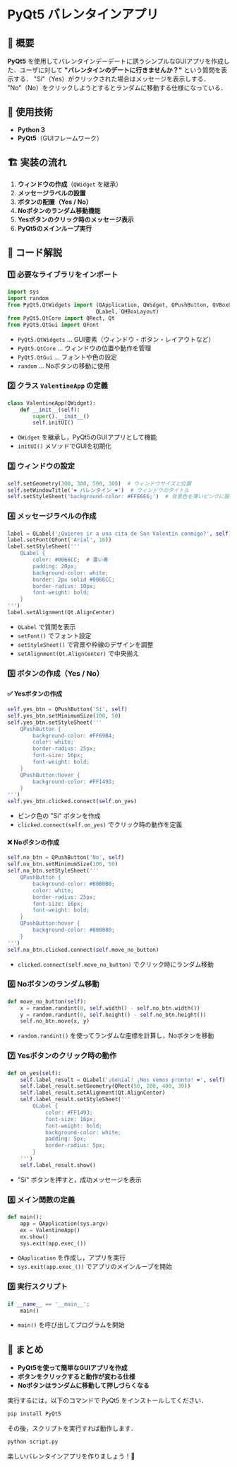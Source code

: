 # PyQt5 バレンタインアプリ

## 📝 概要
**PyQt5** を使用してバレンタインデーデートに誘うシンプルなGUIアプリを作成した．ユーザに対して **"バレンタインのデートに行きませんか？"** という質問を表示する．
"Sí"（Yes）がクリックされた場合はメッセージを表示しする．
"No"（No）をクリックしようとするとランダムに移動する仕様になっている．

## 📌 使用技術
- **Python 3**
- **PyQt5**（GUIフレームワーク）

## 🏗️ 実装の流れ
1. **ウィンドウの作成**（`QWidget` を継承）
2. **メッセージラベルの設置**
3. **ボタンの配置（Yes / No）**
4. **Noボタンのランダム移動機能**
5. **Yesボタンのクリック時のメッセージ表示**
6. **PyQt5のメインループ実行**

## 📜 コード解説

### **1️⃣ 必要なライブラリをインポート**
```python
import sys
import random
from PyQt5.QtWidgets import (QApplication, QWidget, QPushButton, QVBoxLayout, 
                            QLabel, QHBoxLayout)
from PyQt5.QtCore import QRect, Qt
from PyQt5.QtGui import QFont
```
- `PyQt5.QtWidgets` … GUI要素（ウィンドウ・ボタン・レイアウトなど）
- `PyQt5.QtCore` … ウィンドウの位置や動作を管理
- `PyQt5.QtGui` … フォントや色の設定
- `random` … Noボタンの移動に使用

### **2️⃣ クラス `ValentineApp` の定義**
```python
class ValentineApp(QWidget):
    def __init__(self):
        super().__init__()
        self.initUI()
```
- `QWidget` を継承し，PyQt5のGUIアプリとして機能
- `initUI()` メソッドでGUIを初期化

### **3️⃣ ウィンドウの設定**
```python
self.setGeometry(300, 300, 500, 300)  # ウィンドウサイズと位置
self.setWindowTitle('❤ バレンタイン ❤')  # ウィンドウのタイトル
self.setStyleSheet('background-color: #FFE6E6;')  # 背景色を薄いピンクに設定
```

### **4️⃣ メッセージラベルの作成**
```python
label = QLabel('¿Quieres ir a una cita de San Valentín conmigo?', self)
label.setFont(QFont('Arial', 16))
label.setStyleSheet('''
    QLabel {
        color: #0066CC;  # 濃い青
        padding: 20px;
        background-color: white;
        border: 2px solid #0066CC;
        border-radius: 10px;
        font-weight: bold;
    }
''')
label.setAlignment(Qt.AlignCenter)
```
- `QLabel` で質問を表示
- `setFont()` でフォント設定
- `setStyleSheet()` で背景や枠線のデザインを調整
- `setAlignment(Qt.AlignCenter)` で中央揃え

### **5️⃣ ボタンの作成（Yes / No）**
#### ✅ **Yesボタンの作成**
```python
self.yes_btn = QPushButton('Sí', self)
self.yes_btn.setMinimumSize(100, 50)
self.yes_btn.setStyleSheet('''
    QPushButton {
        background-color: #FF69B4;
        color: white;
        border-radius: 25px;
        font-size: 16px;
        font-weight: bold;
    }
    QPushButton:hover {
        background-color: #FF1493;
    }
''')
self.yes_btn.clicked.connect(self.on_yes)
```
- ピンク色の "Sí" ボタンを作成
- `clicked.connect(self.on_yes)` でクリック時の動作を定義

#### ❌ **Noボタンの作成**
```python
self.no_btn = QPushButton('No', self)
self.no_btn.setMinimumSize(100, 50)
self.no_btn.setStyleSheet('''
    QPushButton {
        background-color: #B0B0B0;
        color: white;
        border-radius: 25px;
        font-size: 16px;
        font-weight: bold;
    }
    QPushButton:hover {
        background-color: #808080;
    }
''')
self.no_btn.clicked.connect(self.move_no_button)
```
- `clicked.connect(self.move_no_button)` でクリック時にランダム移動

### **6️⃣ Noボタンのランダム移動**
```python
def move_no_button(self):
    x = random.randint(0, self.width() - self.no_btn.width())
    y = random.randint(0, self.height() - self.no_btn.height())
    self.no_btn.move(x, y)
```
- `random.randint()` を使ってランダムな座標を計算し，Noボタンを移動

### **7️⃣ Yesボタンのクリック時の動作**
```python
def on_yes(self):
    self.label_result = QLabel('¡Genial! ¡Nos vemos pronto! ❤', self)
    self.label_result.setGeometry(QRect(50, 200, 400, 30))
    self.label_result.setAlignment(Qt.AlignCenter)
    self.label_result.setStyleSheet('''
        QLabel {
            color: #FF1493;
            font-size: 16px;
            font-weight: bold;
            background-color: white;
            padding: 5px;
            border-radius: 5px;
        }
    ''')
    self.label_result.show()
```
- "Sí" ボタンを押すと，成功メッセージを表示

### **8️⃣ メイン関数の定義**
```python
def main():
    app = QApplication(sys.argv)
    ex = ValentineApp()
    ex.show()
    sys.exit(app.exec_())
```
- `QApplication` を作成し，アプリを実行
- `sys.exit(app.exec_())` でアプリのメインループを開始

### **9️⃣ 実行スクリプト**
```python
if __name__ == '__main__':
    main()
```
- `main()` を呼び出してプログラムを開始

## 🎉 まとめ
- **PyQt5を使って簡単なGUIアプリを作成**
- **ボタンをクリックすると動作が変わる仕様**
- **Noボタンはランダムに移動して押しづらくなる**

実行するには，以下のコマンドで PyQt5 をインストールしてください．
```bash
pip install PyQt5
```
その後，スクリプトを実行すれば動作します．
```bash
python script.py
```
楽しいバレンタインアプリを作りましょう！💖
